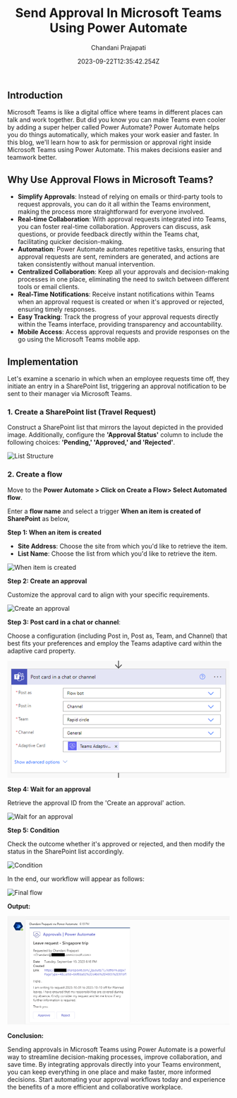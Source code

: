 ﻿---
title: Send Approval In Microsoft Teams Using Power Automate
date: 2023-09-22T12:35:42.254Z
author: Chandani Prajapati
githubname: chandaniprajapati
categories:
  - Community post
images:
  - images/output.png
tags:
  - Power Automate
  - Microsoft Teams
  - SharePoint
type: regular
draft: true
---

## Introduction

Microsoft Teams is like a digital office where teams in different places can talk and work together. But did you know you can make Teams even cooler by adding a super helper called Power Automate? Power Automate helps you do things automatically, which makes your work easier and faster. In this blog, we'll learn how to ask for permission or approval right inside Microsoft Teams using Power Automate. This makes decisions easier and teamwork better.

## Why Use Approval Flows in Microsoft Teams?

- **Simplify Approvals**: Instead of relying on emails or third-party tools to request approvals, you can do it all within the Teams environment, making the process more straightforward for everyone involved.
- **Real-time Collaboration**: With approval requests integrated into Teams, you can foster real-time collaboration. Approvers can discuss, ask questions, or provide feedback directly within the Teams chat, facilitating quicker decision-making.
- **Automation**: Power Automate automates repetitive tasks, ensuring that approval requests are sent, reminders are generated, and actions are taken consistently without manual intervention.
- **Centralized Collaboration**: Keep all your approvals and decision-making processes in one place, eliminating the need to switch between different tools or email clients.
- **Real-Time Notifications**: Receive instant notifications within Teams when an approval request is created or when it's approved or rejected, ensuring timely responses.
- **Easy Tracking**: Track the progress of your approval requests directly within the Teams interface, providing transparency and accountability.
- **Mobile Access**: Access approval requests and provide responses on the go using the Microsoft Teams mobile app.

## Implementation

Let's examine a scenario in which when an employee requests time off, they initiate an entry in a SharePoint list, triggering an approval notification to be sent to their manager via Microsoft Teams.

### 1. Create a SharePoint list (Travel Request)

Construct a SharePoint list that mirrors the layout depicted in the provided image. Additionally, configure the **'Approval Status'** column to include the following choices: **'Pending,' 'Approved,' and 'Rejected'**.

![List Structure](./images/list-structure.png)

### 2. Create a flow

Move to the **Power Automate > Click on Create a Flow> Select Automated flow**.

Enter a **flow name** and select a trigger **When an item is created of SharePoint** as below,

**Step 1: When an item is created**

- **Site Address**: Choose the site from which you'd like to retrieve the item.
- **List Name**: Choose the list from which you'd like to retrieve the item.

![When item is created](./images/when-item-is-created.png)

**Step 2: Create an approval**

Customize the approval card to align with your specific requirements.

![Create an approval](./images/create-an-approval.png)

**Step 3: Post card in a chat or channel**: 

Choose a configuration (including Post in, Post as, Team, and Channel) that best fits your preferences and employ the Teams adaptive card within the adaptive card property.

![Post card](./images/post-adaptive-card.png)

**Step 4: Wait for an approval** 

Retrieve the approval ID from the 'Create an approval' action.

![Wait for an approval](./images/wait-for-an-approval.png)

**Step 5: Condition**

Check the outcome whether it's approved or rejected, and then modify the status in the SharePoint list accordingly.

![Condition](./images/condition-to-check-outcome.png)

In the end, our workflow will appear as follows:

![Final flow](./images/final-flow.png)

**Output:**

![Final Output](./images/output.png)

**Conclusion:**

Sending approvals in Microsoft Teams using Power Automate is a powerful way to streamline decision-making processes, improve collaboration, and save time. By integrating approvals directly into your Teams environment, you can keep everything in one place and make faster, more informed decisions. Start automating your approval workflows today and experience the benefits of a more efficient and collaborative workplace.
